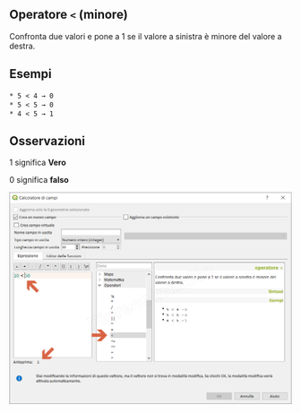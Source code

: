 ## Operatore `<` (minore)

Confronta due valori e pone a 1 se il valore a sinistra è minore del valore a destra.

## Esempi
```
* 5 < 4 → 0
* 5 < 5 → 0
* 4 < 5 → 1
```

## Osservazioni

1 significa **Vero**

0 significa **falso**

![](/img/operatori/minore1.png)